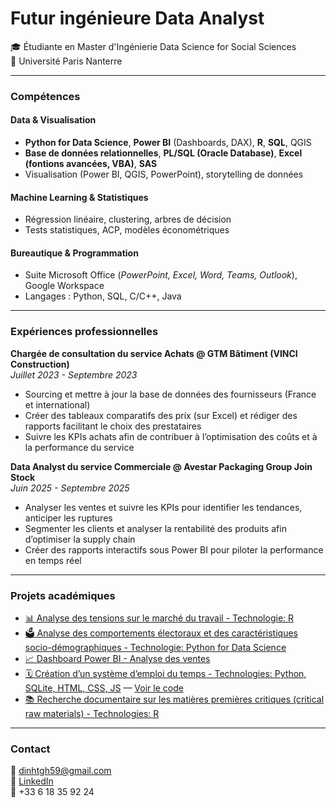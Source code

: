   # Futur ingénieure Data Analyst 

🎓 Étudiante en Master d'Ingénierie Data Science for Social Sciences  
🏫 Université Paris Nanterre

---
### Compétences
#### Data & Visualisation
- **Python for Data Science**, **Power BI** (Dashboards, DAX), **R**, **SQL**, QGIS  
- **Base de données relationnelles**, **PL/SQL (Oracle Database)**, **Excel (fontions avancées, VBA)**, **SAS**  
- Visualisation (Power BI, QGIS, PowerPoint), storytelling de données

#### Machine Learning & Statistiques
- Régression linéaire, clustering, arbres de décision  
- Tests statistiques, ACP, modèles économétriques

#### Bureautique & Programmation
- Suite Microsoft Office (*PowerPoint, Excel, Word, Teams, Outlook*), Google Workspace  
- Langages : Python, SQL, C/C++, Java

---

### Expériences professionnelles

**Chargée de consultation du service Achats @ GTM Bâtiment (VINCI Construction)**  
_Juillet 2023 - Septembre 2023_

- Sourcing et mettre à jour la base de données des fournisseurs (France et international)
- Créer des tableaux comparatifs des prix (sur Excel) et rédiger des rapports facilitant le choix des prestataires
- Suivre les KPIs achats afin de contribuer à l’optimisation des coûts et à la performance du service

**Data Analyst du service Commerciale @ Avestar Packaging Group Join Stock**  
_Juin 2025 - Septembre 2025_

- Analyser les ventes et suivre les KPIs pour identifier les tendances, anticiper les ruptures
- Segmenter les clients et analyser la rentabilité des produits afin d’optimiser la supply chain
- Créer des rapports interactifs sous Power BI pour piloter la performance en temps réel

---

### Projets académiques

- [📊 Analyse des tensions sur le marché du travail - Technologie: R](https://github.com/Giahann21/projet-data-r)
- [🗳️ Analyse des comportements électoraux et des caractéristiques socio-démographiques - Technologie: Python for Data Science](https://github.com/Giahann21/projet-data-python)
- [📈 Dashboard Power BI - Analyse des ventes](./Analyse%20des%20ventes.pdf) 
- [🗓️ Création d’un système d’emploi du temps - Technologies: Python, SQLite, HTML, CSS, JS](https://emplois-du-temps.onrender.com) — [Voir le code](https://github.com/Giahann21/Emplois-du-temps)   
- [📚 Recherche documentaire sur les matières premières critiques (critical raw materials) - Technologies: R](./critical_raw_materials.pdf)

---

### Contact

📧 dinhtgh59@gmail.com  
🔗 [LinkedIn](https://www.linkedin.com/in/dinh-tgh/)  
📱 +33 6 18 35 92 24
